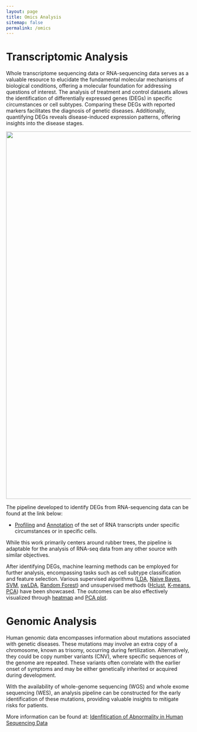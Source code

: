 ```yaml
---
layout: page
title: Omics Analysis
sitemap: false
permalink: /omics
---
```



# Transcriptomic Analysis

Whole transcriptome sequencing data or RNA-sequencing data serves as a valuable resource to elucidate the fundamental molecular mechanisms of biological conditions, offering a molecular foundation for addressing questions of interest. The analysis of treatment and control datasets allows the identification of differentially expressed genes (DEGs) in specific circumstances or cell subtypes. Comparing these DEGs with reported markers facilitates the diagnosis of genetic diseases. Additionally, quantifying DEGs reveals disease-induced expression patterns, offering insights into the disease stages.

<div align="center"> <img src='https://vanngocthuyla.github.io/Data_Analysis/images/omics/Pipeline.png' width="1000"> </div>   

The pipeline developed to identify DEGs from RNA-sequencing data can be found at the link below: 
- [Profiling](https://iopscience.iop.org/article/10.1088/1755-1315/749/1/012033/pdf) and [Annotation](https://vanngocthuyla.github.io/Data_Analysis/_pages/omics/Annotation) of the set of RNA transcripts under specific circumstances or in specific cells.

While this work primarily centers around rubber trees, the pipeline is adaptable for the analysis of RNA-seq data from any other source with similar objectives. 

After identifying DEGs, machine learning methods can be employed for further analysis, encompassing tasks such as cell subtype classification and feature selection. Various supervised algorithms ([LDA](https://vanngocthuyla.github.io/Data_Analysis/_pages/omics/LDA), [Naive Bayes](https://vanngocthuyla.github.io/Data_Analysis/_pages/omics/Naive_Bayes), [SVM](https://vanngocthuyla.github.io/Data_Analysis/_pages/omics/SVM), [swLDA](https://vanngocthuyla.github.io/Data_Analysis/_pages/omics/swLDA), [Random Forest](https://vanngocthuyla.github.io/Data_Analysis/_pages/omics/RF)) and unsupervised methods ([Hclust](https://vanngocthuyla.github.io/Data_Analysis/_pages/omics/hclust), [K-means](https://vanngocthuyla.github.io/Data_Analysis/_pages/omics/kmean), [PCA](https://vanngocthuyla.github.io/Data_Analysis/_pages/omics/PCA)) have been showcased. The outcomes can be also effectively visualized through [heatmap](https://vanngocthuyla.github.io/Data_Analysis/_pages/omics/Heatmap) and [PCA plot](https://vanngocthuyla.github.io/Data_Analysis/_pages/omics/PCA_Plot). 


# Genomic Analysis

Human genomic data encompasses information about mutations associated with genetic diseases. These mutations may involve an extra copy of a chromosome, known as trisomy, occurring during fertilization. Alternatively, they could be copy number variants (CNV), where specific sequences of the genome are repeated. These variants often correlate with the earlier onset of symptoms and may be either genetically inherited or acquired during development.

With the availability of whole-genome sequencing (WGS) and whole exome sequencing (WES), an analysis pipeline can be constructed for the early identification of these mutations, providing valuable insights to mitigate risks for patients.

More information can be found at: [Idenfitication of Abnormality in Human Sequencing Data](https://vanngocthuyla.github.io/Data_Analysis/_pages/omics/NIPT) 
